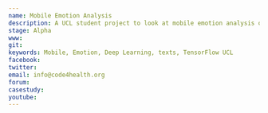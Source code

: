 ```yaml
---
name: Mobile Emotion Analysis 
description: A UCL student project to look at mobile emotion analysis on short texts using Deep Learning and TensorFlow Lite 
stage: Alpha
www:  
git: 
keywords: Mobile, Emotion, Deep Learning, texts, TensorFlow UCL
facebook: 
twitter: 
email: info@code4health.org
forum: 
casestudy: 
youtube: 
--- 
```

